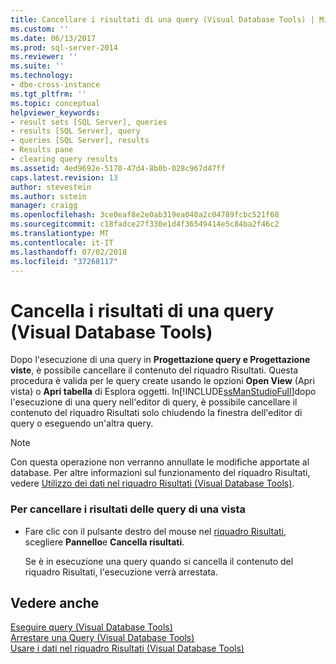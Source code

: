```yaml
---
title: Cancellare i risultati di una query (Visual Database Tools) | Microsoft Docs
ms.custom: ''
ms.date: 06/13/2017
ms.prod: sql-server-2014
ms.reviewer: ''
ms.suite: ''
ms.technology:
- dbe-cross-instance
ms.tgt_pltfrm: ''
ms.topic: conceptual
helpviewer_keywords:
- result sets [SQL Server], queries
- results [SQL Server], query
- queries [SQL Server], results
- Results pane
- clearing query results
ms.assetid: 4ed9692e-5170-47d4-8b0b-028c967d47ff
caps.latest.revision: 13
author: stevestein
ms.author: sstein
manager: craigg
ms.openlocfilehash: 3ce0eaf8e2e0ab319ea040a2c04789fcbc521f68
ms.sourcegitcommit: c18fadce27f330e1d4f36549414e5c84ba2f46c2
ms.translationtype: MT
ms.contentlocale: it-IT
ms.lasthandoff: 07/02/2018
ms.locfileid: "37268117"
---
```

# <a name="clear-query-results-visual-database-tools"></a>Cancella i risultati di una query (Visual Database Tools)
  Dopo l'esecuzione di una query in **Progettazione query e Progettazione viste**, è possibile cancellare il contenuto del riquadro Risultati. Questa procedura è valida per le query create usando le opzioni **Open View** (Apri vista) o **Apri tabella** di Esplora oggetti. In[!INCLUDE[ssManStudioFull](../../includes/ssmanstudiofull-md.md)]dopo l'esecuzione di una query nell'editor di query, è possibile cancellare il contenuto del riquadro Risultati solo chiudendo la finestra dell'editor di query o eseguendo un'altra query.  
  
> [!NOTE]  
>  Con questa operazione non verranno annullate le modifiche apportate al database. Per altre informazioni sul funzionamento del riquadro Risultati, vedere [Utilizzo dei dati nel riquadro Risultati &#40;Visual Database Tools&#41;](visual-database-tools.md).  
  
### <a name="to-clear-query-results-of-a-view"></a>Per cancellare i risultati delle query di una vista  
  
-   Fare clic con il pulsante destro del mouse nel [riquadro Risultati](visual-database-tools.md), scegliere **Pannello**e **Cancella risultati**.  
  
     Se è in esecuzione una query quando si cancella il contenuto del riquadro Risultati, l'esecuzione verrà arrestata.  
  
## <a name="see-also"></a>Vedere anche  
 [Eseguire query &#40;Visual Database Tools&#41;](run-queries-visual-database-tools.md)   
 [Arrestare una Query &#40;Visual Database Tools&#41;](stop-a-query-visual-database-tools.md)   
 [Usare i dati nel riquadro Risultati &#40;Visual Database Tools&#41;](visual-database-tools.md)  
  
  
